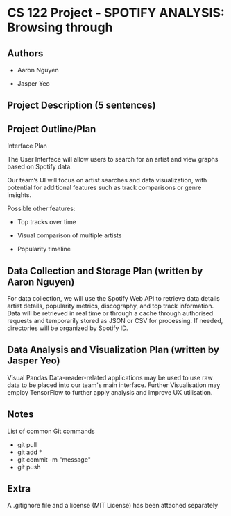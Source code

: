 # CS 122 Project - SPOTIFY ANALYSIS: Browsing through

## Authors

* Aaron Nguyen

* Jasper Yeo

## Project Description (5 sentences)

## Project Outline/Plan

Interface Plan

The User Interface will allow users to search for an artist and view graphs based on Spotify data.

Our team’s UI will focus on artist searches and data visualization, with potential for additional features such as track comparisons or genre insights.

Possible other features:

* Top tracks over time

* Visual comparison of multiple artists

* Popularity timeline

## Data Collection and Storage Plan (written by Aaron Nguyen)

For data collection, we will use the Spotify Web API to retrieve data details artist details, popularity metrics, discography, and top track information.
Data will be retrieved in real time or through a cache through authorised requests and temporarily stored as JSON or CSV for processing. If needed, directories will be organized by Spotify ID.


## Data Analysis and Visualization Plan (written by Jasper Yeo)


Visual
Pandas Data-reader-related applications may be used to use raw data to be placed into our team's main interface.
Further Visualisation may employ TensorFlow to further apply analysis and improve UX utilisation.


## Notes

List of common Git commands
- git pull
- git add *
- git commit -m "message"
- git push

## Extra
A .gitignore file and a license (MIT License) has been attached separately


